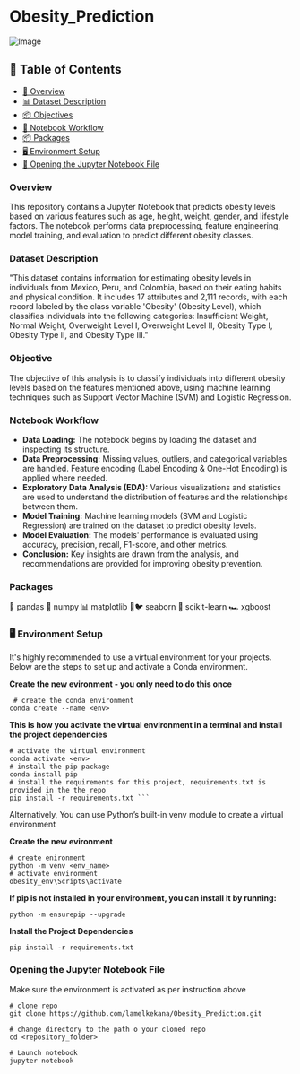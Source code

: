 # Obesity_Prediction

![Image](C:\Users\lebo\OneDrive\Documents\GitHub\Obesity_Prediction)

## 📌 Table of Contents
- [📌 Overview](#-overview)
- [📊 Dataset Description](#-Dataset-Description)
- [📦 Objectives](#-Objectives)
- [🔄 Notebook Workflow](#-Notebook-Workflow)
- [📦 Packages](#-Packages)
- [🖥️ Environment Setup](#-environment-setup)
- [📂 Opening the Jupyter Notebook File](#-Opening-the-Jupyter-Notebook-File)


### Overview

This repository contains a Jupyter Notebook that predicts obesity levels based on various features such as age, height, weight, gender, and lifestyle factors. The notebook performs data preprocessing, feature engineering, model training, and evaluation to predict different obesity classes.

### Dataset Description

"This dataset contains information for estimating obesity levels in individuals from Mexico, Peru, and Colombia, based on their eating habits and physical condition. It includes 17 attributes and 2,111 records, with each record labeled by the class variable 'Obesity' (Obesity Level), which classifies individuals into the following categories: Insufficient Weight, Normal Weight, Overweight Level I, Overweight Level II, Obesity Type I, Obesity Type II, and Obesity Type III."

### Objective

The objective of this analysis is to classify individuals into different obesity levels based on the features mentioned above, using machine learning techniques such as Support Vector Machine (SVM) and Logistic Regression.

### Notebook Workflow
- __Data Loading:__ The notebook begins by loading the dataset and inspecting its structure.
- __Data Preprocessing:__ Missing values, outliers, and categorical variables are handled. Feature encoding (Label Encoding & One-Hot Encoding) is applied where needed.
- __Exploratory Data Analysis (EDA):__ Various visualizations and statistics are used to understand the distribution of features and the relationships between them.
- __Model Training:__ Machine learning models (SVM and Logistic Regression) are trained on the dataset to predict obesity levels.
- __Model Evaluation:__ The models' performance is evaluated using accuracy, precision, recall, F1-score, and other metrics.
- __Conclusion:__ Key insights are drawn from the analysis, and recommendations are provided for improving obesity prevention.

### Packages 

🐼  pandas
🔢 numpy
📊 matplotlib
🌊🐦 seaborn
🧠 scikit-learn
🏎️ xgboost

### 🖥️ Environment Setup
It's highly recommended to use a virtual environment for your projects. Below are the steps to set up and activate a Conda environment.

**Create the new evironment - you only need to do this once**

```
 # create the conda environment
conda create --name <env>
```

**This is how you activate the virtual environment in a terminal and install the project dependencies**

```
# activate the virtual environment
conda activate <env>
# install the pip package
conda install pip
# install the requirements for this project, requirements.txt is provided in the the repo
pip install -r requirements.txt ```
```

Alternatively, You can use Python’s built-in venv module to create a virtual environment

**Create the new evironment**

```
# create enironment
python -m venv <env_name>
# activate environment
obesity_env\Scripts\activate

```
**If pip is not installed in your environment, you can install it by running:**

```
python -m ensurepip --upgrade
```
**Install the Project Dependencies**
```
pip install -r requirements.txt

```

### Opening the Jupyter Notebook File

Make sure the environment is activated as per instruction above

```
# clone repo
git clone https://github.com/lamelkekana/Obesity_Prediction.git

# change directory to the path o your cloned repo
cd <repository_folder>

# Launch notebook
jupyter notebook

```

